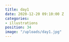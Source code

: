 ```yaml
---
title: day1
date: 2020-12-20 09:10:00 Z
categories:
- illustrations
position: 34
image: "/uploads/day1.jpg"
---
```


